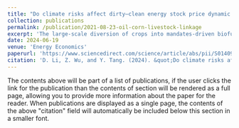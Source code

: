 ```yaml
---
title: "Do climate risks affect dirty–clean energy stock price dynamic correlations?"
collection: publications
permalink: /publication/2021-08-23-oil-corn-livestock-linkage
excerpt: 'The large-scale diversion of crops into mandates-driven biofuels since early 2000s, has raised concerns about impacts of biofuel policies on food prices.  A significant structural break is identified in March 2011 as biofuel policy impacts become fully implemented and splits the three-decade period into pre- and post-break sub-periods. A nonlinear autoregressive distributed lag (NARDL) approach is employed since it allows prices to be tied by asymmetric relationships both in the short- and long-run. The NARDL model bounds test results indicate that crude oil and corn prices have a long-run connection with livestock prices in both sub-periods. In the post-break period, corn price has an asymmetric effect on cattle price in the long-run, with negative shocks in the corn price leading to a greater intensity on the cattle price than positive shocks. The presence of short-run asymmetry is evident in the impacts of crude oil price on both cattle and hog prices. However, the above asymmetric effect is insignificant in the pre-break period.'
date: 2024-06-19
venue: 'Energy Economics'
paperurl: 'https://www.sciencedirect.com/science/article/abs/pii/S0140988324004213'
citation: 'D. Li, Z. Wu, and Y. Tang. (2024). &quot;Do climate risks affect dirty-clean energy stock price dynamic correlations? &quot; <i>Energy Economics</i>. 136: 107713.'
---
```


The contents above will be part of a list of publications, if the user clicks the link for the publication than the contents of section will be rendered as a full page, allowing you to provide more information about the paper for the reader. When publications are displayed as a single page, the contents of the above "citation" field will automatically be included below this section in a smaller font.
